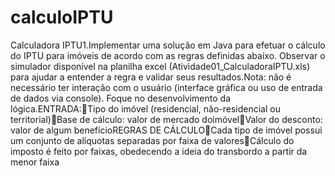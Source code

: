 # calculoIPTU
Calculadora IPTU1.Implementar uma solução em Java para efetuar o cálculo do IPTU para imóveis de acordo com as regras definidas abaixo. Observar o simulador disponível na planilha excel (Atividade01_CalculadoraIPTU.xls) para ajudar a entender a regra e validar seus resultados.Nota: não é necessário ter interação com o usuário (interface gráfica ou uso de entrada de dados via console). Foque no desenvolvimento da lógica.ENTRADA:Tipo do imóvel (residencial, não-residencial ou territorial)Base de cálculo: valor de mercado doimóvelValor do desconto: valor de algum benefícioREGRAS DE CÁLCULOCada tipo de imóvel possui um conjunto de alíquotas separadas por faixa de valoresCálculo do imposto é feito por faixas, obedecendo a ideia do transbordo a partir da menor faixa
